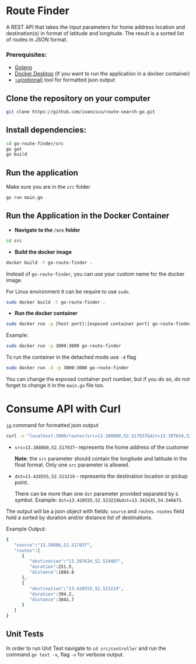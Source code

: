 # Route Finder
A REST API that takes the input parameters for home address location and destination(s) in format of latitude and longitude. The result is a sorted list of routes in JSON format.

### Prerequisites:
- [Golang](https://golang.org/)
- [Docker Desktop](https://www.docker.com/products/docker-desktop) (if you want to run the application in a docker container)
- [`jq`(optional)](https://stedolan.github.io/jq/) tool for formatted json output
## Clone the repository on your computer
```bash
git clone https://github.com/ioanzicu/route-search-go.git
```

## Install dependencies:
```bash
cd go-route-finder/src
go get 
go build
```

## Run the application
Make sure you are in the `src` folder
```bash
go run main.go
```

## Run the Application in the Docker Container

- **Navigate to the `/src` folder**
```bash
cd src
```

- **Build the docker image**
```bash
docker build -t go-route-finder .
```

Instead of `go-route-finder`, you can use your custom name for the docker image.

For Linux environment it can be require to use `sudo`.
```bash
sudo docker build -t go-route-finder .
```

- **Run the docker container**

```bash
sudo docker run -p [host port]:[exposed container port] go-route-finder
```

Example:
```bash
sudo docker run -p 3000:3000 go-route-finder
```

To run the container in the detached mode use `-d` flag

```bash
sudo docker run -d -p 3000:3000 go-route-finder
```

You can change the exposed container port number, but if you do so, do not
forget to change it in the `main.go` file too.

# Consume API with Curl

[`jq`](https://stedolan.github.io/jq/) command for formatted json output

```bash
curl -v "localhost:3000/routes?src=13.388860,52.517037&dst=13.397634,52.529407&dst=13.428555,52.523219" | jq
```

- `src=13.388860,52.517037`- represents the home address of the customer
    
    **Note**: the `src` parameter should contain the longitude and latitude in the float format. Only one `src` parameter is allowed.

- `dst=13.428555,52.523219` - represents the destination location or pickup point. 

    There can be more than one `dst` parameter provided separated by `&` symbol. Example: `dst=13.428555,52.523219&dst=13.342435,54.546675`.

The output will be a json object with fields: `source` and `routes`.
`routes` field hold a sorted by duration and/or distance list of destinations.

Example Output:
```bash
{
   "source":"13.38886,52.517037",
   "routes":[
      {
         "destination":"13.397634,52.529407",
         "duration":251.5,
         "distance":1884.8
      },
      {
         "destination":"13.428555,52.523219",
         "duration":394.2,
         "distance":3841.7
      }
   ]
}
```

## Unit Tests
In order to run Unit Test navigate to `cd src/controller` and run the command `go test -v`, flag `-v` for verbose output.
